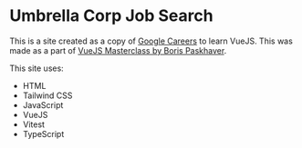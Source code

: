 # Umbrella Corp Job Search

This is a site created as a copy of [Google Careers](careers.google.com) to learn VueJS. This was made as a part of [VueJS Masterclass by Boris Paskhaver](https://www.udemy.com/course/vue-masterclass/).

This site uses:

- HTML
- Tailwind CSS
- JavaScript
- VueJS
- Vitest
- TypeScript
